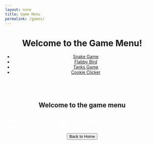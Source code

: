 ```yaml
---
layout: none
title: Game Menu
permalink: /games/
---
```


<html lang="en">
<head>
    <meta charset="UTF-8">
    <meta name="viewport" content="width=device-width, initial-scale=1.0">
    <title>Games Menu</title>
    <link rel="stylesheet" href="../game_menu/css/styles.css">
</head>
<body>
    <header>
        <h1>Welcome to the Game Menu!</h1>
        <nav>
            <ul>
                <li><a href="../game_menu/Snake.html">Snake Game</a></li>
                <li><a href="../game_menu/FlabbyBird.html">Flabby Bird</a></li>
                <li><a href="../game_menu/Tanks.html">Tanks Game</a></li>
                <li><a href="../game_menu/CookieClicker.html">Cookie Clicker</a></li>
            </ul>
        </nav>
    </header>
<!---->
    <section style="display: flex; justify-content: center; align-items: center;">
        <h2>Welcome to the game menu</h2>
    </section>
<!---->
    <section style="display: flex; justify-content: center; align-items: center;">
        <p style="color:#ffffff; font-weight:300;">This is the home page. Navigate to the different sections using the menu above to indulge in snake, flabby bird, tanks, or cookie clicker</p>
    </section>
<!---->
    <section style="display: flex; justify-content: center; align-items: center;">
        <a href="/AnshCSP/"><button>Back to Home</button></a>
    </section>
</body>
</html>